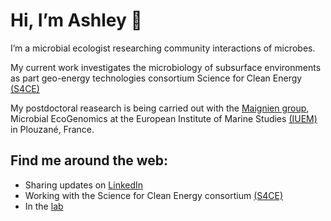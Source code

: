 Hi, I’m Ashley 🌱
================

I’m a microbial ecologist researching community interactions of
microbes.

My current work investigates the microbiology of subsurface environments
as part geo-energy technologies consortium Science for Clean Energy
[(S4CE)](#https://science4cleanenergy.eu/)

My postdoctoral reasearch is being carried out with the [Maignien
group](#https://pagesperso.univ-brest.fr/~maignien/index.html),
Microbial EcoGenomics at the European Institute of Marine Studies
[(IUEM)](#https://www-iuem.univ-brest.fr/?lang=en) in Plouzané, France.

## Find me around the web:

  - Sharing updates on
    [LinkedIn](#https://www.linkedin.com/in/ashley-grosche/)
  - Working with the Science for Clean Energy consortium
    [(S4CE)](#http://science4cleanenergy.eu/resources/articles/subsurfacemicrobes/)
  - In the
    [lab](#https://pagesperso.univ-brest.fr/~maignien/people.html)
